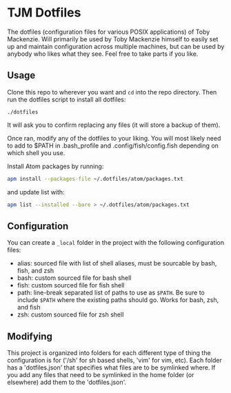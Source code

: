 TJM Dotfiles
============
The dotfiles (configuration files for various POSIX applications) of Toby Mackenzie.  Will primarily be used by Toby Mackenzie himself to easily set up and maintain configuration across multiple machines, but can be used by anybody who likes what they see.  Feel free to take parts if you like.

Usage
----------
Clone this repo to wherever you want and `cd` into the repo directory.  Then run the dotfiles script to install all dotfiles:

```
./dotfiles
```

It will ask you to confirm replacing any files (it will store a backup of them).

Once ran, modify any of the dotfiles to your liking.  You will most likely need to add to $PATH in .bash_profile and .config/fish/config.fish depending on which shell you use.

Install Atom packages by running:

``` sh
apm install --packages-file ~/.dotfiles/atom/packages.txt
```

and update list with:

``` sh
apm list --installed --bare > ~/.dotfiles/atom/packages.txt
```

Configuration
-------------

You can create a `_local` folder in the project with the following configuration files:

- alias: sourced file with list of shell aliases, must be sourcable by bash, fish, and zsh
- bash: custom sourced file for bash shell
- fish: custom sourced file for fish shell
- path: line-break separated list of paths to use as `$PATH`.  Be sure to include `$PATH` where the existing paths should go.  Works for bash, zsh, and fish
- zsh: custom sourced file for zsh shell

Modifying
---------
This project is organized into folders for each different type of thing the configuration is for ('/sh' for sh based shells, 'vim' for vim, etc).  Each folder has a 'dotfiles.json' that specifies what files are to be symlinked where.  If you add any files that need to be symlinked in the home folder (or elsewhere) add them to the 'dotfiles.json'.

